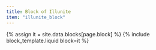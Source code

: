 ```yaml
---
title: Block of Illunite
item: "illunite_block"
---
```


{% assign it = site.data.blocks[page.block] %}
{% include block_template.liquid block=it %}

